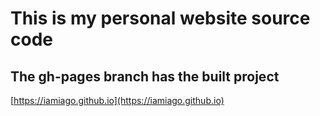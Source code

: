 # This is my personal website source code

## The gh-pages branch has the built project

[https://iamiago.github.io](https://iamiago.github.io)
